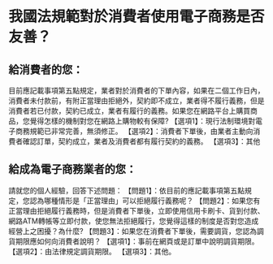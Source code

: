 # 我國法規範對於消費者使用電子商務是否友善？

## 給消費者的您：
目前應記載事項第五點規定，業者對於消費者的下單內容，如果在二個工作日內，消費者未付款前，有附正當理由拒絕外，契約即不成立，業者得不履行義務，但是消費者若已付款，契約已成立，業者有履行的義務。如果您在網路平台上購買商品，您覺得怎樣的機制對您在網路上購物較有保障?
【選項1】：現行法制環境對電子商務規範已非常完善，無須修正。
【選項2】：消費者下單後，由業者主動向消費者確認訂單，契約成立，業者及消費者都有履行契約的義務。
【選項3】：其他

## 給成為電子商務業者的您：
請就您的個人經驗，回答下述問題：
【問題1】：依目前的應記載事項第五點規定，您認為哪種情形是「正當理由」可以拒絕履行義務呢？
【問題2】：如果您有正當理由拒絕履行義務時，但是消費者下單後，立即使用信用卡刷卡、貨到付款、網路ATM轉帳等立即付款，使您無法拒絕履行，您覺得這樣的制度是否對您造成經營上之困擾？為什麼?
【問題3】：如果您在消費者下單後，需要調貨，您認為調貨期限應如何向消費者說明？
【選項1】：事前在網頁或是訂單中說明調貨期限。
【選項2】：由法律規定調貨期限。
【選項3】：其他。
